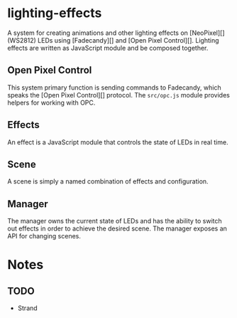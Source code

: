 # lighting-effects

A system for creating animations and other lighting effects on
[NeoPixel][] (WS2812) LEDs using [Fadecandy][] and [Open Pixel
Control][]. Lighting effects are written as JavaScript module and be
composed together.

## Open Pixel Control

This system primary function is sending commands to Fadecandy, which
speaks the [Open Pixel Control][] protocol. The `src/opc.js` module
provides helpers for working with OPC.

## Effects

An effect is a JavaScript module that controls the state of LEDs in real
time.

## Scene

A scene is simply a named combination of effects and configuration.

## Manager

The manager owns the current state of LEDs and has the ability to switch
out effects in order to achieve the desired scene. The manager exposes
an API for changing scenes.

# Notes

## TODO

* Strand
